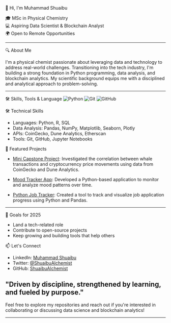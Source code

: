 👋 Hi, I'm Muhammad Shuaibu

🎓 MSc in Physical Chemistry  
💻 Aspiring Data Scientist & Blockchain Analyst  
🌍 Open to Remote Opportunities

---

🔍 About Me

I'm a physical chemist passionate about leveraging data and technology to address real-world challenges. Transitioning into the tech industry, I'm building a strong foundation in Python programming, data analysis, and blockchain analytics. My scientific background equips me with a disciplined and analytical approach to problem-solving.

---

🛠 Skills, Tools & Language
![Python](https://img.shields.io/badge/Python-3670A0?style=for-the-badge&logo=python&logoColor=ffdd54)
![Git](https://img.shields.io/badge/Git-F05032?style=for-the-badge&logo=git&logoColor=white)
![GitHub](https://img.shields.io/badge/GitHub-181717?style=for-the-badge&logo=github&logoColor=white)

🛠 Technical Skills
- Languages: Python, R, SQL
- Data Analysis: Pandas, NumPy, Matplotlib, Seaborn, Plotly
- APIs: CoinGecko, Dune Analytics, Etherscan
- Tools: Git, GitHub, Jupyter Notebooks

📂 Featured Projects

- [Mini Capstone Project](https://github.com/ShuaibuAlchemist/Mini_Capstone_Project): Investigated the correlation between whale transactions and cryptocurrency price movements using data from CoinGecko and Dune Analytics.

- [Mood Tracker App](https://github.com/ShuaibuAlchemist/Mood_Tracker_App): Developed a Python-based application to monitor and analyze mood patterns over time.
- [Python Job Tracker](https://github.com/ShuaibuAlchemist/Python_Job_Tracker): Created a tool to track and visualize job application progress using Python and Pandas.

---

🌱 Goals for 2025
- Land a tech-related role
- Contribute to open-source projects
- Keep growing and building tools that help others

📫 Let's Connect

- LinkedIn: [Muhammad Shuaibu](https://www.linkedin.com/in/muhammad-shuaibu/)
- Twitter: [@ShuaibuAlchemist](https://twitter.com/ShuaibuAlchemist)
- GitHub: [ShuaibuAlchemist](https://github.com/ShuaibuAlchemist)



"Driven by discipline, strengthened by learning, and fueled by purpose."
---

Feel free to explore my repositories and reach out if you're interested in collaborating or discussing data science and blockchain analytics!

---

